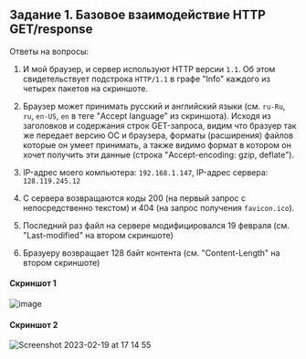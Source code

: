 ## Задание 1. Базовое взаимодействие HTTP GET/response

Ответы на вопросы:

1. И мой браузер, и сервер используют HTTP версии `1.1`. Об этом свидетельствует подстрока `HTTP/1.1` в графе "Info" каждого из четырех пакетов на скриншоте.

2. Браузер может принимать русский и английский языки (см. `ru-Ru`, `ru`, `en-US`, `en` в теге "Accept language" из скриншота).
Исходя из заголовков и содержания строк GET-запроса, видим что бразуер так же передает версию ОС и браузера, форматы (расширения) файлов которые он умеет принимать, а также
видимо формат в котором он хочет получить эти данные (строка "Accept-encoding: gzip, deflate").

3. IP-адрес моего компьютера: `192.168.1.147`, IP-адрес сервера: `128.119.245.12`

4. С сервера возвращаются коды 200 (на первый запрос с непосредственно текстом) и 404 (на запрос получения `favicon.ico`).

5. Последний раз файл на сервере модифицировался 19 февраля (см. "Last-modified" на втором скриншоте)

6. Бразуеру возвращает 128 байт контента (см. "Content-Length" на втором скриншоте)

#### Скриншот 1
![image](https://user-images.githubusercontent.com/65076429/219953781-e196b529-7ae2-4e01-9bd6-5056b300d51d.png)

#### Скриншот 2
![Screenshot 2023-02-19 at 17 14 55](https://user-images.githubusercontent.com/65076429/219953811-7d4eeb76-1010-432a-9c1b-cce9050e114b.png)
